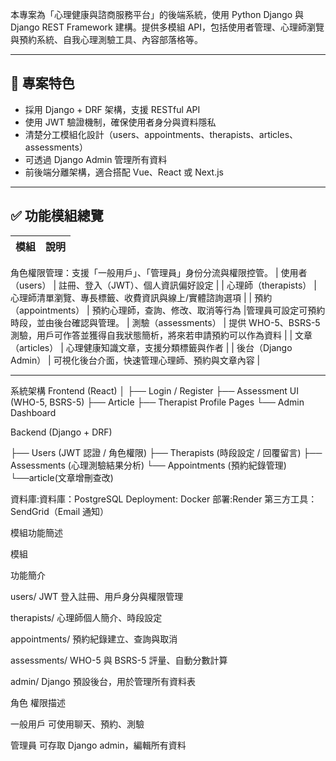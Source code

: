 
本專案為「心理健康與諮商服務平台」的後端系統，使用 Python Django 與 Django REST Framework 建構。提供多模組 API，包括使用者管理、心理師瀏覽與預約系統、自我心理測驗工具、內容部落格等。

---

## 📌 專案特色

- 採用 Django + DRF 架構，支援 RESTful API
- 使用 JWT 驗證機制，確保使用者身分與資料隱私
- 清楚分工模組化設計（users、appointments、therapists、articles、assessments）
- 可透過 Django Admin 管理所有資料
- 前後端分離架構，適合搭配 Vue、React 或 Next.js

---

## ✅ 功能模組總覽

| 模組 | 說明 |
|------|------|
角色權限管理：支援「一般用戶」、「管理員」身份分流與權限控管。
| 使用者（users） | 註冊、登入（JWT）、個人資訊偏好設定 |
| 心理師（therapists） | 心理師清單瀏覽、專長標籤、收費資訊與線上/實體諮詢選項 |
| 預約（appointments） | 預約心理師，查詢、修改、取消等行為 |管理員可設定可預約時段，並由後台確認與管理。
| 測驗（assessments） | 提供 WHO-5、BSRS-5 測驗，用戶可作答並獲得自我狀態簡析，將來若申請預約可以作為資料 |
| 文章（articles） | 心理健康知識文章，支援分類標籤與作者 |
| 後台（Django Admin） | 可視化後台介面，快速管理心理師、預約與文章內容 |

---

 系統架構
Frontend (React)
│
├── Login / Register
├── Assessment UI (WHO-5, BSRS-5)
├── Article
├── Therapist Profile Pages
└── Admin Dashboard

Backend (Django + DRF)

├── Users (JWT 認證 / 角色權限)
├── Therapists (時段設定 / 回覆留言)
├── Assessments (心理測驗結果分析)
└── Appointments (預約紀錄管理)
└──article(文章增刪查改)

資料庫:資料庫：PostgreSQL
Deployment: Docker
部署:Render 
第三方工具：SendGrid（Email 通知）

模組功能簡述

模組

功能簡介

users/    JWT 登入註冊、用戶身分與權限管理

therapists/   心理師個人簡介、時段設定

appointments/   預約紀錄建立、查詢與取消

assessments/   WHO-5 與 BSRS-5 評量、自動分數計算

admin/    Django 預設後台，用於管理所有資料表


角色         權限描述

一般用戶     可使用聊天、預約、測驗

管理員       可存取 Django admin，編輯所有資料

